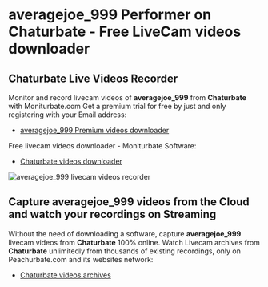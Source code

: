 # averagejoe_999 Performer on Chaturbate - Free LiveCam videos downloader

## Chaturbate Live Videos Recorder

Monitor and record livecam videos of **averagejoe_999** from **Chaturbate** with Moniturbate.com
Get a premium trial for free by just and only registering with your Email address:
* [averagejoe_999 Premium videos downloader](https://moniturbate.com/request-demo-licence-key.html)

Free livecam videos downloader - Moniturbate Software:
* [Chaturbate videos downloader](https://moniturbate.com/moniturbate-download-software.html)

![averagejoe_999 livecam videos recorder](https://peachurnet.com/templates/moniturbate-software.png)


## Capture averagejoe_999 videos from the Cloud and watch your recordings on Streaming

Without the need of downloading a software, capture **averagejoe_999** livecam videos from **Chaturbate** 100% online.
Watch Livecam archives from **Chaturbate** unlimitedly from thousands of existing recordings, only on Peachurbate.com and its websites network:
* [Chaturbate videos archives](https://peachurnet.com/)